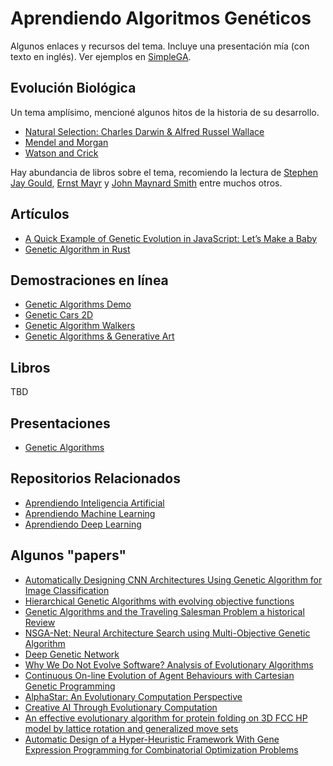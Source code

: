 # Aprendiendo Algoritmos Genéticos

Algunos enlaces y recursos del tema. Incluye una presentación
mía (con texto en inglés). Ver ejemplos en [SimpleGA](https://github.com/ajlopez/SimpleGA).


## Evolución Biológica

Un tema amplísimo, mencioné algunos hitos de la historia
de su desarrollo.

- [Natural Selection: Charles Darwin & Alfred Russel Wallace](https://evolution.berkeley.edu/evolibrary/article/history_14)
- [Mendel and Morgan](http://ibgwww.colorado.edu/~carey/p4102dir/bookchaptersdir/mendel)
- [Watson and Crick](https://www.bbc.co.uk/history/historic_figures/watson_and_crick.shtml)

Hay abundancia de libros sobre el tema, recomiendo la lectura de [Stephen Jay Gould](https://en.wikipedia.org/wiki/Stephen_Jay_Gould),
[Ernst Mayr](https://en.wikipedia.org/wiki/Ernst_Mayr) y
[John Maynard Smith](https://en.wikipedia.org/wiki/John_Maynard_Smith) entre muchos otros.

## Artículos

- [A Quick Example of Genetic Evolution in JavaScript: Let’s Make a Baby](https://medium.com/datadriveninvestor/a-quick-example-of-genetic-evolution-in-javascript-lets-make-a-baby-5a6f20d5de84)
- [Genetic Algorithm in Rust](https://dev.to/d3spis3d/genetic-algorithm-in-rust-3gg)

## Demostraciones en línea

- [Genetic Algorithms Demo](http://math.hws.edu/eck/jsdemo/jsGeneticAlgorithm.html)
- [Genetic Cars 2D](https://rednuht.org/genetic_cars_2/)
- [Genetic Algorithm Walkers](https://rednuht.org/genetic_walkers/)
- [Genetic Algorithms & Generative Art](https://chriscummins.cc/s/genetics/)

## Libros

TBD

## Presentaciones

- [Genetic Algorithms](https://docs.google.com/presentation/d/1-0jaWPg34MELJAFPqd2mx5pG0H1dOrve7pJwVqzBWPU)

## Repositorios Relacionados

- [Aprendiendo Inteligencia Artificial](https://github.com/ajlopez/AprendiendoInteligenciaArtificial)
- [Aprendiendo Machine Learning](https://github.com/ajlopez/AprendiendoMachineLearning)
- [Aprendiendo Deep Learning](https://github.com/ajlopez/AprendiendoDeepLearning)

## Algunos "papers"

- [Automatically Designing CNN Architectures Using Genetic Algorithm for Image Classification](https://arxiv.org/abs/1808.03818)
- [Hierarchical Genetic Algorithms with evolving objective functions](https://arxiv.org/abs/1812.10308)
- [Genetic Algorithms and the Traveling Salesman Problem a historical Review](https://arxiv.org/abs/1901.05737)
- [NSGA-Net: Neural Architecture Search using Multi-Objective Genetic Algorithm](https://arxiv.org/abs/1810.03522)
- [Deep Genetic Network](https://arxiv.org/abs/1811.01845)
- [Why We Do Not Evolve Software? Analysis of Evolutionary Algorithms](https://arxiv.org/abs/1810.07074)
- [Continuous On-line Evolution of Agent Behaviours with Cartesian Genetic Programming](https://arxiv.org/abs/1407.0698)
- [AlphaStar: An Evolutionary Computation Perspective](https://arxiv.org/abs/1902.01724)
- [Creative AI Through Evolutionary Computation](https://arxiv.org/abs/1901.03775)
- [An effective evolutionary algorithm for protein folding on 3D FCC HP model by lattice rotation and generalized move sets](https://www.ncbi.nlm.nih.gov/pmc/articles/PMC3908773/)
- [Automatic Design of a Hyper-Heuristic Framework With Gene Expression Programming for Combinatorial Optimization Problems](https://ieeexplore.ieee.org/document/6805577)
